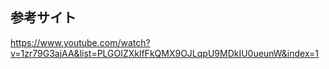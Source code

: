 ## 参考サイト

https://www.youtube.com/watch?v=1zr79G3ajAA&list=PLGOIZXklfFkQMX9OJLqpU9MDkIU0ueunW&index=1
